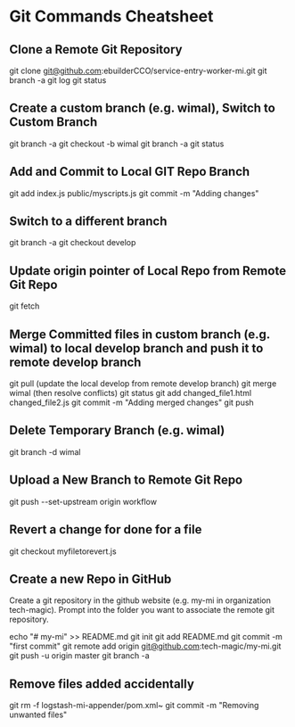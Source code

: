 # Git Commands Cheatsheet

## Clone a Remote Git Repository

git clone git@github.com:ebuilderCCO/service-entry-worker-mi.git
git branch -a
git log
git status

## Create a custom branch (e.g. wimal), Switch to Custom Branch

git branch -a
git checkout -b wimal
git branch -a
git status

## Add and Commit to Local GIT Repo Branch

git add index.js public/myscripts.js
git commit -m "Adding changes"

## Switch to a different branch

git branch -a
git checkout develop

## Update origin pointer of Local Repo from Remote Git Repo

git fetch

## Merge Committed files in custom branch (e.g. wimal) to local develop branch and push it to remote develop branch

git pull (update the local develop from remote develop branch)
git merge wimal (then resolve conflicts)
git status
git add changed_file1.html changed_file2.js
git commit -m "Adding merged changes"
git push

## Delete Temporary Branch (e.g. wimal)

git branch -d wimal

## Upload a New Branch to Remote Git Repo

git push --set-upstream origin workflow

## Revert a change for done for a file

git checkout myfiletorevert.js

## Create a new Repo in GitHub

Create a git repository in the github website (e.g. my-mi in organization tech-magic).
Prompt into the folder you want to associate the remote git repository.

echo "# my-mi" >> README.md
git init
git add README.md
git commit -m "first commit"
git remote add origin git@github.com:tech-magic/my-mi.git
git push -u origin master
git branch -a

## Remove files added accidentally

git rm -f logstash-mi-appender/pom.xml~
git commit -m "Removing unwanted files"


